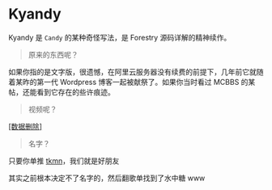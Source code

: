 # Kyandy

Kyandy 是 `Candy` 的某种奇怪写法，是 Forestry 源码详解的精神续作。

> 原来的东西呢？

如果你指的是文字版，很遗憾，在阿里云服务器没有续费的前提下，几年前它就随着某昨的第一代 Wordpress 博客一起被献祭了。如果你当时看过 MCBBS 的某帖，还能看到它存在的些许痕迹。

> 视频呢？

<black>[[数据删除]](video.md)</black>

> 名字？

<black>只要你单推 [tkmn](https://zh.moegirl.org/%E9%AB%98%E6%A1%A5%E6%9C%AA%E5%A5%88%E7%BE%8E)，我们就是好朋友</black>

<black>其实之前根本决定不了名字的，然后翻歌单找到了水中糖 www</black>

<!--
:::codeblock

```json config
{
  "file": "Forestry.java",
  "link": "/source/Forestry.html"
}
```

<<< @/ForestryMC/src/main/java/forestry/Forestry.java

```md comment{11}
这里就是表明 `package` 是 forestry
```

:::
-->
